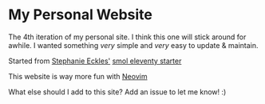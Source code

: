 # My Personal Website

The 4th iteration of my personal site. I think this one will stick around for awhile. I wanted something _very_ simple and _very_ easy to update & maintain. 

Started from [Stephanie Eckles'](https://github.com/5t3ph) [smol eleventy starter](https://github.com/5t3ph/smol-11ty-starter)

This website is way more fun with [Neovim](https://neovim.io/)

What else should I add to this site? Add an issue to let me know! :) 
